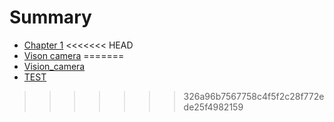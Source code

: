 # Summary

- [Chapter 1](./chapter_1.md)
<<<<<<< HEAD
- [Vison camera](./Vision_camera.md)
=======
- [Vision_camera](./Vision_camera.md)
- [TEST](./TEST.md)
>>>>>>> 326a96b7567758c4f5f2c28f772ede25f4982159
